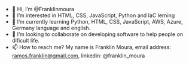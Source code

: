 - 👋 Hi, I’m @Franklinmoura
- 👀 I’m interested in HTML, CSS, JavaScript, Python and IaC lerning
- 🌱 I’m currently learning Python, HTML, CSS, JavaScript, AWS, Azure, Germany language and english.
- 💞️ I’m looking to collaborate on developing software to help people on dificult life.
- 📫 How to reach me? My name is Franklin Moura, email address: ramos.franklin@gmail.com, linkedin: @franklin_moura

<!---
Franklinmoura/Franklinmoura is a ✨ special ✨ repository because its `README.md` (this file) appears on your GitHub profile.
You can click the Preview link to take a look at your changes.
--->
